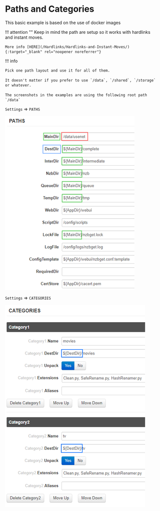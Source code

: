 # Paths and Categories

This basic example is based on the use of docker images

!!! attention ""
    Keep in mind the path are setup so it works with hardlinks and instant moves.

    More info [HERE](/Hardlinks/Hardlinks-and-Instant-Moves/){:target="_blank" rel="noopener noreferrer"}

!!! info

    Pick one path layout and use it for all of them.

    It doesn't matter if you prefer to use `/data`, `/shared`, `/storage` or whatever.

    The screenshots in the examples are using the following root path `/data`

`Settings` => `PATHS`

![nzbget-settings-paths](/Hardlinks/images/nzbget-settings-paths.png)

`Settings` => `CATEGORIES`

![nzbget-settings-categories](/Hardlinks/images/nzbget-settings-categories.png)
